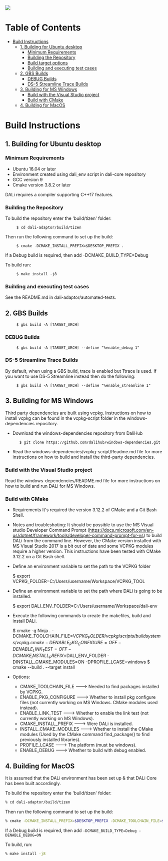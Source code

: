 <img src="https://dalihub.github.io/images/DaliLogo320x200.png">

# Table of Contents

   * [Build Instructions](#build-instructions)
      * [1. Building for Ubuntu desktop](#1-building-for-ubuntu-desktop)
         * [Minimum Requirements](#minimum-requirements)
         * [Building the Repository](#building-the-repository)
         * [Build target options](#build-target-options)
         * [Building and executing test cases](#building-and-executing-test-cases)
      * [2. GBS Builds](#2-gbs-builds)
         * [DEBUG Builds](#debug-builds)
         * [DS-5 Streamline Trace Builds](#ds-5-streamline-trace-builds)
      * [3. Building for MS Windows](#3-building-for-ms-windows)
         * [Build with the Visual Studio project](#build-with-the-visual-studio-project)
         * [Build with CMake](#build-with-cmake)
      * [4. Building for MacOS](#4-building-for-macos)

# Build Instructions

## 1. Building for Ubuntu desktop

### Minimum Requirements

 - Ubuntu 16.04 or later
 - Environment created using dali_env script in dali-core repository
 - GCC version 9
 - Cmake version 3.8.2 or later

DALi requires a compiler supporting C++17 features.

### Building the Repository

To build the repository enter the 'build/tizen' folder:

         $ cd dali-adaptor/build/tizen

Then run the following command to set up the build:

         $ cmake -DCMAKE_INSTALL_PREFIX=$DESKTOP_PREFIX .

If a Debug build is required, then add -DCMAKE_BUILD_TYPE=Debug

To build run:

         $ make install -j8

### Building and executing test cases

See the README.md in dali-adaptor/automated-tests.

## 2. GBS Builds

         $ gbs build -A [TARGET_ARCH]

### DEBUG Builds

         $ gbs build -A [TARGET_ARCH] --define "%enable_debug 1"


### DS-5 Streamline Trace Builds

By default, when using a GBS build, trace is enabled but Ttrace is used.
If you want to use DS-5 Streamline instead then do the following:

         $ gbs build -A [TARGET_ARCH] --define "%enable_streamline 1"

## 3. Building for MS Windows

Third party dependencies are built using vcpkg. Instructions on how to install vcpkg can be found in the
vcpkg-script folder in the windows-dependencies repository.

- Download the windows-dependencies repository from DaliHub

         $ git clone https://github.com/dalihub/windows-dependencies.git

- Read the windows-dependencies/vcpkg-script/Readme.md file for more instructions on how to build and install the third-party dependencies.

### Build with the Visual Studio project
  Read the windows-dependencies/README.md file for more instructions on how to build and run DALi for MS Windows.

### Build with CMake

  * Requirements
    It's required the version 3.12.2 of CMake and a Git Bash Shell.

  * Notes and troubleshoting:
    It should be possible to use the MS Visual studio Developer Command Prompt (https://docs.microsoft.com/en-us/dotnet/framework/tools/developer-command-prompt-for-vs) to build DALi from the command line.
    However, the CMake version installed with MS Visual Studio 2017 is a bit out of date and some VCPKG modules require a higher version.
    This instructions have been tested with CMake 3.12.2 on a Git Bash shell.

  * Define an environment variable to set the path to the VCPKG folder

    $ export VCPKG_FOLDER=C:/Users/username/Workspace/VCPKG_TOOL

  * Define an environment variable to set the path where DALi is going to be installed.

    $ export DALI_ENV_FOLDER=C:/Users/username/Workspace/dali-env

  * Execute the following commands to create the makefiles, build and install DALi.

    $ cmake -g Ninja . -DCMAKE_TOOLCHAIN_FILE=$VCPKG_FOLDER/vcpkg/scripts/buildsystems/vcpkg.cmake -DENABLE_PKG_CONFIGURE=OFF -DENABLE_LINK_TEST=OFF -DCMAKE_INSTALL_PREFIX=$DALI_ENV_FOLDER -DINSTALL_CMAKE_MODULES=ON -DPROFILE_LCASE=windows
    $ cmake --build . --target install

  * Options:
    - CMAKE_TOOLCHAIN_FILE  ---> Needed to find packages installed by VCPKG.
    - ENABLE_PKG_CONFIGURE  ---> Whether to install pkg configure files (not currently working on MS Windows. CMake modules used instead).
    - ENABLE_LINK_TEST      ---> Whether to enable the link test (not currently working on MS Windows).
    - CMAKE_INSTALL_PREFIX  ---> Were DALi is installed.
    - INSTALL_CMAKE_MODULES ---> Whether to install the CMake modules (Used by the CMake command find_package() to find previously installed libraries).
    - PROFILE_LCASE         ---> The platform (must be windows).
    - ENABLE_DEBUG          ---> Whether to build with debug enabled.

## 4. Building for MacOS

It is assumed that the DALi environment has been set up & that DALi Core has been built accordingly.

To build the repository enter the 'build/tizen' folder:
```zsh
% cd dali-adaptor/build/tizen
```
Then run the following command to set up the build:
```zsh
% cmake -DCMAKE_INSTALL_PREFIX=$DESKTOP_PREFIX -DCMAKE_TOOLCHAIN_FILE=$VCPKG_FOLDER/scripts/buildsystems/vcpkg.cmake -DINSTALL_CMAKE_MODULES=ON -DENABLE_PROFILE=MACOS -DPROFILE_LCASE=macos
```
If a Debug build is required, then add `-DCMAKE_BUILD_TYPE=Debug -DENABLE_DEBUG=ON`

To build, run:
```zsh
% make install -j8
```
